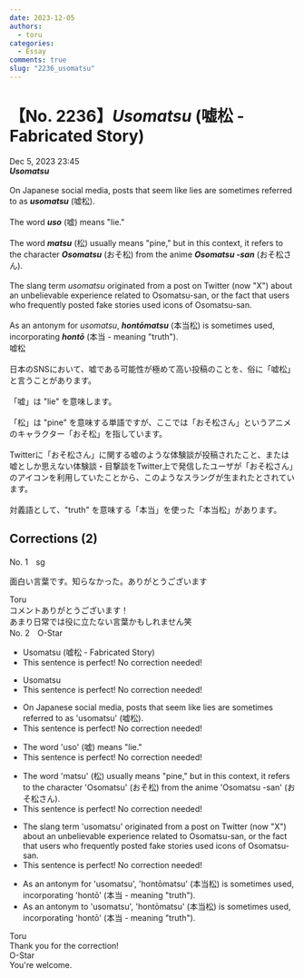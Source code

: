 ```yaml
---
date: 2023-12-05
authors:
  - toru
categories:
  - Essay
comments: true
slug: "2236_usomatsu"
---
```


# 【No. 2236】<strong><em>Usomatsu</em></strong> (嘘松 - Fabricated Story)
<div class="date">Dec 5, 2023 23:45</div>
<div id="post"><div id="body_show_ori">
<strong><em>Usomatsu</em></strong><br/><br/>On Japanese social media, posts that seem like lies are sometimes referred to as <strong><em>usomatsu</em></strong> (嘘松).<br/><br/>The word <strong><em>uso</em></strong> (嘘) means "lie."<br/><br/>The word <strong><em>matsu</em></strong> (松) usually means "pine," but in this context, it refers to the character <strong><em>Osomatsu</em></strong> (おそ松) from the anime <strong><em>Osomatsu -san</em></strong> (おそ松さん).<br/><br/>The slang term <em>usomatsu</em> originated from a post on Twitter (now "X") about an unbelievable experience related to Osomatsu-san, or the fact that users who frequently posted fake stories used icons of Osomatsu-san.<br/><br/>As an antonym for <em>usomatsu</em>, <strong><em>hontōmatsu</em></strong> (本当松) is sometimes used, incorporating <strong><em>hontō</em></strong> (本当 - meaning "truth").
</div></div>

<!-- more -->

<div id="post_ja"><div id="body_show_mo">
嘘松<br/><br/>日本のSNSにおいて、嘘である可能性が極めて高い投稿のことを、俗に「嘘松」と言うことがあります。<br/><br/>「嘘」は "lie" を意味します。<br/><br/>「松」は "pine" を意味する単語ですが、ここでは「おそ松さん」というアニメのキャラクター「おそ松」を指しています。<br/><br/>Twitterに「おそ松さん」に関する嘘のような体験談が投稿されたこと、または嘘としか思えない体験談・目撃談をTwitter上で発信したユーザが「おそ松さん」のアイコンを利用していたことから、このようなスラングが生まれたとされています。<br/><br/>対義語として、"truth" を意味する「本当」を使った「本当松」があります。
</div></div>

## Corrections (2)
<div id="block"><div class="first_name"> No. 1　<span class="just_name">sg</span></div><div id="block2">
<p class="comment_small">
 面白い言葉です。知らなかった。ありがとうございます
</p>

</div><div class="name"><span class="just_name">Toru</span><br>
コメントありがとうございます！<br/>あまり日常では役に立たない言葉かもしれません笑
</div>
</div>
<div id="block"><div class="first_name"> No. 2　<span class="just_name">O-Star</span></div><div id="block2">
<ul class="correction_field">
<li class="incorrect">Usomatsu (嘘松 - Fabricated Story)</li>
<li class="corrected perfect">This sentence is perfect! No correction needed!</li>
</ul>
<ul class="correction_field">
<li class="incorrect">Usomatsu</li>
<li class="corrected perfect">This sentence is perfect! No correction needed!</li>
</ul>
<ul class="correction_field">
<li class="incorrect">On Japanese social media, posts that seem like lies are sometimes referred to as 'usomatsu' (嘘松).</li>
<li class="corrected perfect">This sentence is perfect! No correction needed!</li>
</ul>
<ul class="correction_field">
<li class="incorrect">The word 'uso' (嘘) means "lie."</li>
<li class="corrected perfect">This sentence is perfect! No correction needed!</li>
</ul>
<ul class="correction_field">
<li class="incorrect">The word 'matsu' (松) usually means "pine," but in this context, it refers to the character 'Osomatsu' (おそ松) from the anime 'Osomatsu -san' (おそ松さん).</li>
<li class="corrected perfect">This sentence is perfect! No correction needed!</li>
</ul>
<ul class="correction_field">
<li class="incorrect">The slang term 'usomatsu' originated from a post on Twitter (now "X") about an unbelievable experience related to Osomatsu-san, or the fact that users who frequently posted fake stories used icons of Osomatsu-san.</li>
<li class="corrected perfect">This sentence is perfect! No correction needed!</li>
</ul>
<ul class="correction_field">
<li class="incorrect">As an antonym for 'usomatsu', 'hontōmatsu' (本当松) is sometimes used, incorporating 'hontō' (本当 - meaning "truth").</li>
<li class="corrected correct">
As an antonym<span class="f_bold"> to</span> 'usomatsu', 'hontōmatsu' (本当松) is sometimes used, incorporating 'hontō' (本当 - meaning "truth").
</li>
</ul>
</div><div class="name"><span class="just_name">Toru</span><br>
Thank you for the correction!
</div>
<div class="name"><span class="just_name">O-Star</span><br>
You're welcome.
</div>
</div>
